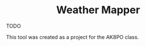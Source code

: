 <div align="center">

# Weather Mapper
</div>

TODO

This tool was created as a project for the AK8PO class.
